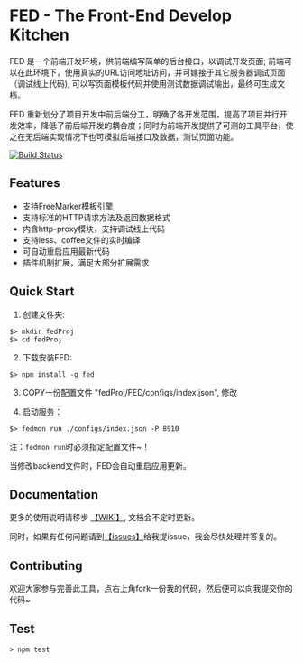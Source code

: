 FED - The Front-End Develop Kitchen
====================

FED 是一个前端开发环境，供前端编写简单的后台接口，以调试开发页面; 前端可以在此环境下，使用真实的URL访问地址访问，并可嫁接于其它服务器调试页面（调试线上代码), 可以写页面模板代码并使用测试数据调试输出，最终可生成文档。

FED 重新划分了项目开发中前后端分工，明确了各开发范围，提高了项目并行开发效率，降低了前后端开发的耦合度；同时为前端开发提供了可测的工具平台，使之在无后端实现情况下也可模拟后端接口及数据，测试页面功能。

[![Build Status](https://travis-ci.org/ijse/FED.png?branch=master)](https://travis-ci.org/ijse/FED)

## Features

* 支持FreeMarker模板引擎
* 支持标准的HTTP请求方法及返回数据格式
* 内含http-proxy模块，支持调试线上代码
* 支持less、coffee文件的实时编译
* 可自动重启应用最新代码
* 插件机制扩展，满足大部分扩展需求

## Quick Start

1. 创建文件夹:

```
$> mkdir fedProj
$> cd fedProj
```

2. 下载安装FED:

```
$> npm install -g fed
```

3. COPY一份配置文件 "fedProj/FED/configs/index.json", 修改

4. 启动服务：

```
$> fedmon run ./configs/index.json -P 8910
```

注：`fedmon run`时必须指定配置文件~！

当修改backend文件时，FED会自动重启应用更新。


## Documentation

更多的使用说明请移步 [【WIKI】](https://github.com/ijse/FED/wiki), 文档会不定时更新。

同时，如果有任何问题请到[【issues】](https://github.com/ijse/FED/issues)给我提issue，我会尽快处理并答复的。


## Contributing

欢迎大家参与完善此工具，点右上角fork一份我的代码，然后便可以向我提交你的代码~

## Test

	> npm test

